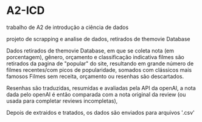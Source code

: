 # A2-ICD
trabalho de A2 de introdução a ciência de dados

projeto de scrapping e analise de dados, retirados de themovie Database

Dados retirados de themovie Database, em que se coleta nota (em porcentagem), gênero, orçamento e classificação indicativa filmes são retirados da pagina de "popular" do site, resultando em grande número de filmes recentes/com picos de popularidade, somados com clássicos mais famosos Filmes sem receita, orçamento ou resenhas são descartados.

Resenhas são traduzidas, resumidas e avaliadas pela API da openAI, a nota dada pelo openAI é então comparada com a nota original da review (ou usada para completar reviews incompletas),

Depois de extraidos e tratados, os dados são enviados para arquivos '.csv'
